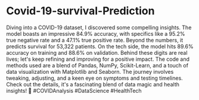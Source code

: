 # Covid-19-survival-Prediction
Diving into a COVID-19 dataset, I discovered some compelling insights. The model boasts an impressive 84.9% accuracy, with specifics like a 95.2% true negative rate and a 47.1% true positive rate. Beyond the numbers, it predicts survival for 53,322 patients. On the tech side, the model hits 89.6% accuracy on training and 88.6% on validation. Behind these digits are real lives; let's keep refining and improving for a positive impact. The code and methods used are a blend of Pandas, NumPy, Scikit-Learn, and a touch of data visualization with Matplotlib and Seaborn. The journey involves tweaking, adjusting, and a keen eye on symptoms and testing timelines. Check out the details, it's a fascinating blend of data magic and health insights! 🚀 #COVIDAnalysis #DataScience #HealthTech

